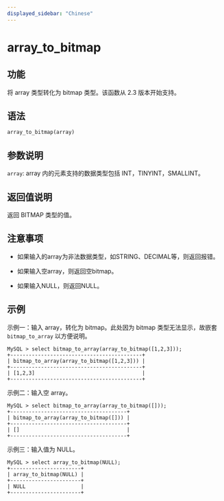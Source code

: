 ```yaml
---
displayed_sidebar: "Chinese"
---
```


# array_to_bitmap

## 功能

将 array 类型转化为 bitmap 类型。该函数从 2.3 版本开始支持。

## 语法

```Haskell
array_to_bitmap(array)
```

## 参数说明

`array`: array 内的元素支持的数据类型包括 INT，TINYINT，SMALLINT。

## 返回值说明

返回 BITMAP 类型的值。

## 注意事项

- 如果输入的array为非法数据类型，如STRING、DECIMAL等，则返回报错。

- 如果输入空array，则返回空bitmap。

- 如果输入NULL，则返回NULL。

## 示例

示例一：输入 array，转化为 bitmap。此处因为 bitmap 类型无法显示，故嵌套 `bitmap_to_array` 以方便说明。

```Plain Text
MySQL > select bitmap_to_array(array_to_bitmap([1,2,3]));
+-------------------------------------------+
| bitmap_to_array(array_to_bitmap([1,2,3])) |
+-------------------------------------------+
| [1,2,3]                                   |
+-------------------------------------------+
```

示例二：输入空 array。

```Plain Text
MySQL > select bitmap_to_array(array_to_bitmap([]));
+--------------------------------------+
| bitmap_to_array(array_to_bitmap([])) |
+--------------------------------------+
| []                                   |
+--------------------------------------+
```

示例三：输入值为 NULL。

```Plain Text
MySQL > select array_to_bitmap(NULL);
+-----------------------+
| array_to_bitmap(NULL) |
+-----------------------+
| NULL                  |
+-----------------------+
```
